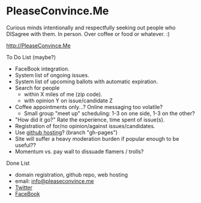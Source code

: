 PleaseConvince.Me
=================

Curious minds intentionally and respectfully seeking out people who DISagree with them. In person. Over coffee or food or whatever. :)

http://PleaseConvince.Me

To Do List (maybe?)

* FaceBook integration.
* System list of ongoing issues.
* System list of upcoming ballots with automatic expiration.
* Search for people
  * within X miles of me (zip code).
  * with opinion Y on issue/candidate Z
* Coffee appointments only...? Online messaging too volatile?
  * Small group "meet up" scheduling: 1-3 on one side, 1-3 on the other?
* "How did it go?" Rate the experience, time spent of issue(s).
* Registration of for/no opinion/against issues/candidates.
* Use <a href="http://jhannah.github.com/pleaseconvince.me/">github hosting</a>? (branch "gh-pages")
* Site will suffer a heavy moderation burden if popular enough to be useful??
* Momentum vs. pay wall to dissuade flamers / trolls?

Done List

* domain registration, github repo, web hosting
* email: info@pleaseconvince.me
* [Twitter](https://twitter.com/PleaseConvince)
* [FaceBook](https://www.facebook.com/groups/285577854896142)


